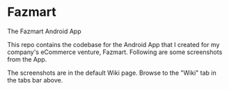 # Fazmart
The Fazmart Android App

This repo contains the codebase for the Android App that I created for my company's eCommerce venture, Fazmart. Following are some screenshots from the App.

The screenshots are in the default Wiki page. Browse to the "Wiki" tab in the tabs bar above.
